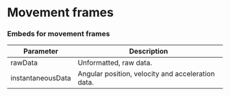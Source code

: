 # Movement frames

### Embeds for movement frames

Parameter | Description
--------- | -------
rawData | Unformatted, raw data.
instantaneousData | Angular position, velocity and acceleration data.
